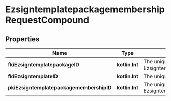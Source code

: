 
# EzsigntemplatepackagemembershipRequestCompound

## Properties
| Name | Type | Description | Notes |
| ------------ | ------------- | ------------- | ------------- |
| **fkiEzsigntemplatepackageID** | **kotlin.Int** | The unique ID of the Ezsigntemplatepackage |  |
| **fkiEzsigntemplateID** | **kotlin.Int** | The unique ID of the Ezsigntemplate |  |
| **pkiEzsigntemplatepackagemembershipID** | **kotlin.Int** | The unique ID of the Ezsigntemplatepackagemembership |  [optional] |



